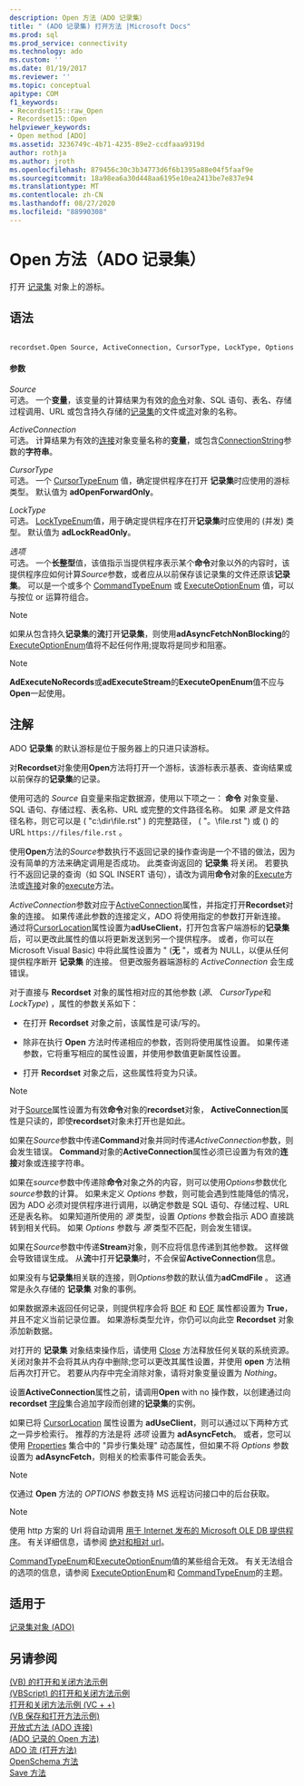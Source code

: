 ```yaml
---
description: Open 方法（ADO 记录集）
title: " (ADO 记录集) 打开方法 |Microsoft Docs"
ms.prod: sql
ms.prod_service: connectivity
ms.technology: ado
ms.custom: ''
ms.date: 01/19/2017
ms.reviewer: ''
ms.topic: conceptual
apitype: COM
f1_keywords:
- Recordset15::raw_Open
- Recordset15::Open
helpviewer_keywords:
- Open method [ADO]
ms.assetid: 3236749c-4b71-4235-89e2-ccdfaaa9319d
author: rothja
ms.author: jroth
ms.openlocfilehash: 879456c30c3b34773d6f6b1395a88e04f5faaf9e
ms.sourcegitcommit: 18a98ea6a30d448aa6195e10ea2413be7e837e94
ms.translationtype: MT
ms.contentlocale: zh-CN
ms.lasthandoff: 08/27/2020
ms.locfileid: "88990308"
---
```

# <a name="open-method-ado-recordset"></a>Open 方法（ADO 记录集）
打开 [记录集](./recordset-object-ado.md) 对象上的游标。  
  
## <a name="syntax"></a>语法  
  
```  
  
recordset.Open Source, ActiveConnection, CursorType, LockType, Options  
```  
  
#### <a name="parameters"></a>参数  
 *Source*  
 可选。 一个**变量**，该变量的计算结果为有效的[命令](./command-object-ado.md)对象、SQL 语句、表名、存储过程调用、URL 或包含持久存储的[记录集](./recordset-object-ado.md)的文件或[流](./stream-object-ado.md)对象的名称。  
  
 *ActiveConnection*  
 可选。 计算结果为有效的[连接](./connection-object-ado.md)对象变量名称的**变量**，或包含[ConnectionString](./connectionstring-property-ado.md)参数的**字符串**。  
  
 *CursorType*  
 可选。 一个 [CursorTypeEnum](./cursortypeenum.md) 值，确定提供程序在打开 **记录集**时应使用的游标类型。 默认值为 **adOpenForwardOnly**。  
  
 *LockType*  
 可选。 [LockTypeEnum](./locktypeenum.md)值，用于确定提供程序在打开**记录集**时应使用的 (并发) 类型。 默认值为 **adLockReadOnly**。  
  
 *选项*  
 可选。 一个**长整型**值，该值指示当提供程序表示某个**命令**对象以外的内容时，该提供程序应如何计算*Source*参数，或者应从以前保存该记录集的文件还原该**记录集**。 可以是一个或多个 [CommandTypeEnum](./commandtypeenum.md) 或 [ExecuteOptionEnum](./executeoptionenum.md) 值，可以与按位 or 运算符组合。  
  
> [!NOTE]
>  如果从包含持久**记录集**的**流**打开**记录集**，则使用**adAsyncFetchNonBlocking**的[ExecuteOptionEnum](./executeoptionenum.md)值将不起任何作用;提取将是同步和阻塞。  
  
> [!NOTE]
>  **AdExecuteNoRecords**或**adExecuteStream**的**ExecuteOpenEnum**值不应与**Open**一起使用。  
  
## <a name="remarks"></a>注解  
 ADO **记录集** 的默认游标是位于服务器上的只进只读游标。  
  
 对**Recordset**对象使用**Open**方法将打开一个游标，该游标表示基表、查询结果或以前保存的**记录集**的记录。  
  
 使用可选的 *Source* 自变量来指定数据源，使用以下项之一： **命令** 对象变量、SQL 语句、存储过程、表名称、URL 或完整的文件路径名称。 如果 *源* 是文件路径名称，则它可以是 ( "c:\dir\file.rst" ) 的完整路径， ( "。\file.rst ") 或 () 的 URL `https://files/file.rst` 。  
  
 使用**Open**方法的*Source*参数执行不返回记录的操作查询是一个不错的做法，因为没有简单的方法来确定调用是否成功。 此类查询返回的 **记录集** 将关闭。 若要执行不返回记录的查询（如 SQL INSERT 语句），请改为调用**命令**对象的[Execute](./execute-method-ado-command.md)方法或[连接](./connection-object-ado.md)对象的[execute](./execute-method-ado-connection.md)方法。  
  
 *ActiveConnection*参数对应于[ActiveConnection](./activeconnection-property-ado.md)属性，并指定打开**Recordset**对象的连接。 如果传递此参数的连接定义，ADO 将使用指定的参数打开新连接。 通过将[CursorLocation](./cursorlocation-property-ado.md)属性设置为**adUseClient**，打开包含客户端游标的**记录集**后，可以更改此属性的值以将更新发送到另一个提供程序。 或者，你可以在 Microsoft Visual Basic) 中将此属性设置为 " (**无** "，或者为 NULL，以便从任何提供程序断开 **记录集** 的连接。 但更改服务器端游标的 *ActiveConnection* 会生成错误。  
  
 对于直接与 **Recordset** 对象的属性相对应的其他参数 (*源*、 *CursorType*和 *LockType*) ，属性的参数关系如下：  
  
-   在打开 **Recordset** 对象之前，该属性是可读/写的。  
  
-   除非在执行 **Open** 方法时传递相应的参数，否则将使用属性设置。 如果传递参数，它将重写相应的属性设置，并使用参数值更新属性设置。  
  
-   打开 **Recordset** 对象之后，这些属性将变为只读。  
  
> [!NOTE]
>  对于[Source](./source-property-ado-recordset.md)属性设置为有效**命令**对象的**recordset**对象， **ActiveConnection**属性是只读的，即使**recordset**对象未打开也是如此。  
  
 如果在*Source*参数中传递**Command**对象并同时传递*ActiveConnection*参数，则会发生错误。 **Command**对象的**ActiveConnection**属性必须已设置为有效的**连接**对象或连接字符串。  
  
 如果在*source*参数中传递除**命令**对象之外的内容，则可以使用*Options*参数优化*source*参数的计算。 如果未定义 *Options* 参数，则可能会遇到性能降低的情况，因为 ADO 必须对提供程序进行调用，以确定参数是 SQL 语句、存储过程、URL 还是表名称。 如果知道所使用的 *源* 类型，设置 *Options* 参数会指示 ADO 直接跳转到相关代码。 如果 *Options* 参数与 *源* 类型不匹配，则会发生错误。  
  
 如果在*Source*参数中传递**Stream**对象，则不应将信息传递到其他参数。 这样做会导致错误生成。 从**流**中打开**记录集**时，不会保留**ActiveConnection**信息。  
  
 如果没有与**记录集**相关联的连接，则*Options*参数的默认值为**adCmdFile** 。 这通常是永久存储的 **记录集** 对象的事例。  
  
 如果数据源未返回任何记录，则提供程序会将 [BOF](./bof-eof-properties-ado.md) 和 [EOF](./bof-eof-properties-ado.md) 属性都设置为 **True**，并且不定义当前记录位置。 如果游标类型允许，你仍可以向此空 **Recordset** 对象添加新数据。  
  
 对打开的 **记录集** 对象结束操作后，请使用 [Close](./close-method-ado.md) 方法释放任何关联的系统资源。 关闭对象并不会将其从内存中删除;您可以更改其属性设置，并使用 **open** 方法稍后再次打开它。 若要从内存中完全消除对象，请将对象变量设置为 *Nothing*。  
  
 设置**ActiveConnection**属性之前，请调用**Open** with no 操作数，以创建通过向**recordset** [字段](./fields-collection-ado.md)集合追加字段而创建的**记录集**的实例。  
  
 如果已将 [CursorLocation](./cursorlocation-property-ado.md) 属性设置为 **adUseClient**，则可以通过以下两种方式之一异步检索行。 推荐的方法是将 *选项* 设置为 **adAsyncFetch**。 或者，您可以使用 [Properties](./properties-collection-ado.md) 集合中的 "异步行集处理" 动态属性，但如果不将 *Options* 参数设置为 **adAsyncFetch**，则相关的检索事件可能会丢失。  
  
> [!NOTE]
>  仅通过 **Open** 方法的 *OPTIONS* 参数支持 MS 远程访问接口中的后台获取。  
  
> [!NOTE]
>  使用 http 方案的 Url 将自动调用 [用于 Internet 发布的 Microsoft OLE DB 提供程序](../../guide/appendixes/microsoft-ole-db-provider-for-internet-publishing.md)。 有关详细信息，请参阅 [绝对和相对 url](../../guide/data/absolute-and-relative-urls.md)。  
  
 [CommandTypeEnum](./commandtypeenum.md)和[ExecuteOptionEnum](./executeoptionenum.md)值的某些组合无效。 有关无法组合的选项的信息，请参阅 [ExecuteOptionEnum](./executeoptionenum.md)和 [CommandTypeEnum](./commandtypeenum.md)的主题。  
  
## <a name="applies-to"></a>适用于  
 [记录集对象 (ADO)](./recordset-object-ado.md)  
  
## <a name="see-also"></a>另请参阅  
 [ (VB) 的打开和关闭方法示例 ](./open-and-close-methods-example-vb.md)   
 [ (VBScript) 的打开和关闭方法示例 ](./open-and-close-methods-example-vbscript.md)   
 [打开和关闭方法示例 (VC + +) ](./open-and-close-methods-example-vc.md)   
 [ (VB 保存和打开方法示例) ](./save-and-open-methods-example-vb.md)   
 [开放式方法 (ADO 连接) ](./open-method-ado-connection.md)   
 [ (ADO 记录的 Open 方法) ](./open-method-ado-record.md)   
 [ADO 流 (打开方法) ](./open-method-ado-stream.md)   
 [OpenSchema 方法](./openschema-method.md)   
 [Save 方法](./save-method.md)